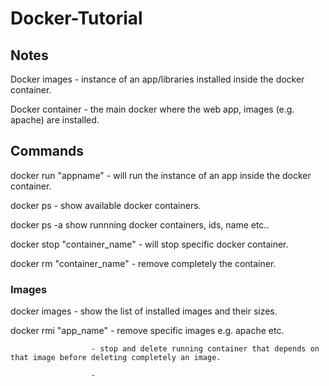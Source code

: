 # Docker-Tutorial

## Notes

Docker images - instance of an app/libraries installed inside the docker container.

Docker container - the main docker where the web app, images (e.g. apache) are installed.

## Commands

docker run "appname" -  will run the instance of an app inside the docker container.

docker ps - show available docker containers.

docker ps -a show runnning docker containers, ids, name etc..

docker stop "container_name" - will stop specific docker container.

docker rm "container_name" - remove completely the container.

### Images

docker images - show the list of installed images and their sizes.

docker rmi "app_name" - remove specific images e.g. apache etc.

                      - stop and delete running container that depends on that image before deleting completely an image.
                      
                      - 
